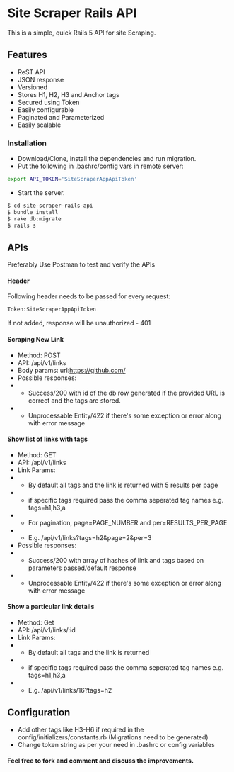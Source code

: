 # Site Scraper Rails API

This is a simple, quick Rails 5 API for site Scraping.
## Features
  - ReST API
  - JSON response
  - Versioned
  - Stores H1, H2, H3 and Anchor tags
  - Secured using Token
  - Easily configurable
  - Paginated and Parameterized
  - Easily scalable

### Installation

- Download/Clone, install the dependencies and run migration.
- Put the following in .bashrc/config vars in remote server:
```sh
export API_TOKEN='SiteScraperAppApiToken'
```
- Start the server.

```sh
$ cd site-scraper-rails-api
$ bundle install
$ rake db:migrate
$ rails s
```

## APIs
Preferably Use Postman to test and verify the APIs
#### Header
Following header needs to be passed for every request:
```sh
Token:SiteScraperAppApiToken
```
If not added, response will be unauthorized - 401
#### Scraping New Link
- Method: POST
- API: /api/v1/links
- Body params: url:https://github.com/
- Possible responses:
- - Success/200 with id of the db row generated if the provided URL is correct and the tags are stored.
- - Unprocessable Entity/422 if there's some exception or error along with error message

#### Show list of links with tags
- Method: GET
- API: /api/v1/links
- Link Params:
- - By default all tags and the link is returned with 5 results per page
- - if specific tags required pass the comma seperated tag names e.g. tags=h1,h3,a
- - For pagination, page=PAGE_NUMBER and per=RESULTS_PER_PAGE
- - E.g. /api/v1/links?tags=h2&page=2&per=3
- Possible responses:
- - Success/200 with array of hashes of link and tags based on parameters passed/default response
- - Unprocessable Entity/422 if there's some exception or error along with error message

#### Show a particular link details
- Method: Get
- API: /api/v1/links/:id
- Link Params:
- - By default all tags and the link is returned
- - if specific tags required pass the comma seperated tag names e.g. tags=h1,h3,a
- - E.g. /api/v1/links/16?tags=h2

## Configuration
- Add other tags like H3-H6 if required in the config/initializers/constants.rb (Migrations need to be generated)
- Change token string as per your need in .bashrc or config variables

#### Feel free to fork and comment and discuss the improvements.